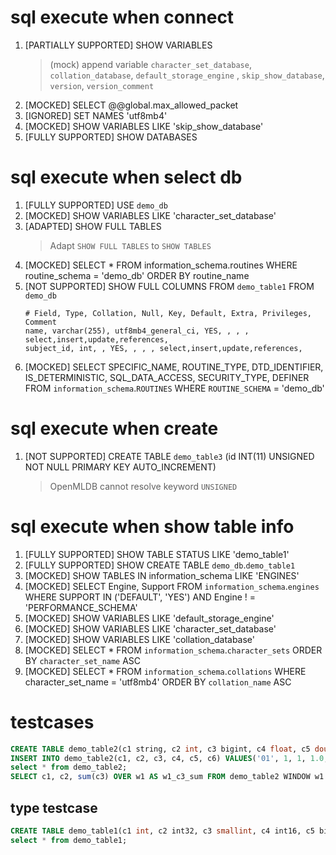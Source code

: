 # sql execute when connect

1. [PARTIALLY SUPPORTED] SHOW VARIABLES
   > (mock) append variable `character_set_database`, `collation_database`, `default_storage_engine`
   , `skip_show_database`, `version`, `version_comment`
2. [MOCKED] SELECT @@global.max_allowed_packet
3. [IGNORED] SET NAMES 'utf8mb4'
4. [MOCKED] SHOW VARIABLES LIKE 'skip_show_database'
5. [FULLY SUPPORTED] SHOW DATABASES

# sql execute when select db

1. [FULLY SUPPORTED] USE `demo_db`
2. [MOCKED] SHOW VARIABLES LIKE 'character_set_database'
3. [ADAPTED] SHOW FULL TABLES
   > Adapt `SHOW FULL TABLES` to `SHOW TABLES`
4. [MOCKED] SELECT * FROM information_schema.routines WHERE routine_schema = 'demo_db' ORDER BY routine_name
5. [NOT SUPPORTED] SHOW FULL COLUMNS FROM `demo_table1` FROM `demo_db`
   ```
   # Field, Type, Collation, Null, Key, Default, Extra, Privileges, Comment
   name, varchar(255), utf8mb4_general_ci, YES, , , , select,insert,update,references,
   subject_id, int, , YES, , , , select,insert,update,references,
   ```
6. [MOCKED] SELECT SPECIFIC_NAME, ROUTINE_TYPE, DTD_IDENTIFIER, IS_DETERMINISTIC, SQL_DATA_ACCESS, SECURITY_TYPE,
   DEFINER FROM `information_schema`.`ROUTINES` WHERE `ROUTINE_SCHEMA` = 'demo_db'

# sql execute when create

1. [NOT SUPPORTED] CREATE TABLE `demo_table3` (id INT(11) UNSIGNED NOT NULL PRIMARY KEY AUTO_INCREMENT)
   > OpenMLDB cannot resolve keyword `UNSIGNED`

# sql execute when show table info

1. [FULLY SUPPORTED] SHOW TABLE STATUS LIKE 'demo_table1'
2. [FULLY SUPPORTED] SHOW CREATE TABLE `demo_db`.`demo_table1`
3. [MOCKED] SHOW TABLES IN information_schema LIKE 'ENGINES'
4. [MOCKED] SELECT Engine, Support FROM `information_schema`.`engines` WHERE SUPPORT IN ('DEFAULT', 'YES') AND Engine !
   = 'PERFORMANCE_SCHEMA'
5. [MOCKED] SHOW VARIABLES LIKE 'default_storage_engine'
6. [MOCKED] SHOW VARIABLES LIKE 'character_set_database'
7. [MOCKED] SHOW VARIABLES LIKE 'collation_database'
8. [MOCKED] SELECT * FROM `information_schema`.`character_sets` ORDER BY `character_set_name` ASC
9. [MOCKED] SELECT * FROM `information_schema`.`collations` WHERE character_set_name = 'utf8mb4' ORDER
   BY `collation_name` ASC

# testcases

```sql
CREATE TABLE demo_table2(c1 string, c2 int, c3 bigint, c4 float, c5 double, c6 timestamp);
INSERT INTO demo_table2(c1, c2, c3, c4, c5, c6) VALUES('01', 1, 1, 1.0, 1.0, 1709534741),('01', 2, 2, 2.0, 2.0, 1709534751),('01', 3, 3, 3.0, 3.0, 1709534761),('01', 4, 4, 4.0, 4.0, 1709534771);
select * from demo_table2;
SELECT c1, c2, sum(c3) OVER w1 AS w1_c3_sum FROM demo_table2 WINDOW w1 AS (PARTITION BY demo_table2.c1 ORDER BY demo_table2.c6 ROWS BETWEEN 2 PRECEDING AND CURRENT ROW);
```

## type testcase
```sql
CREATE TABLE demo_table1(c1 int, c2 int32, c3 smallint, c4 int16, c5 bigint, c6 int64, c7 float, c8 double, c9 timestamp, c10 date, c11 bool, c12 string, c13 varchar);
select * from demo_table1;
```